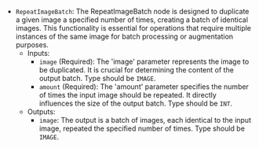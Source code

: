 - `RepeatImageBatch`: The RepeatImageBatch node is designed to duplicate a given image a specified number of times, creating a batch of identical images. This functionality is essential for operations that require multiple instances of the same image for batch processing or augmentation purposes.
    - Inputs:
        - `image` (Required): The 'image' parameter represents the image to be duplicated. It is crucial for determining the content of the output batch. Type should be `IMAGE`.
        - `amount` (Required): The 'amount' parameter specifies the number of times the input image should be repeated. It directly influences the size of the output batch. Type should be `INT`.
    - Outputs:
        - `image`: The output is a batch of images, each identical to the input image, repeated the specified number of times. Type should be `IMAGE`.

